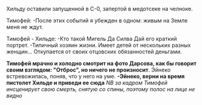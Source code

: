 Хильду оставили запущенной в С-0, запертой в медотсеке на челноке.

Тимофей:
-После этих событий я убежден в одном: живым на Земле меня не ждут.

Тимофей - Хильде:
-Кто такой Мигель Да Силва  Дай его краткий портрет.
-Типичный хозяин жизни. Имеет детей от нескольких разных женщин... Откупается от своих отцовских обязанностей деньгами.

**Тимофей мрачно и холодно смотрит на фото Дарсова, как бы говорит своим взглядом: "Отброс", но ничего не произносит**. Эйнеко встревожилась, поняв, что у него на уме.
**-Эйнеко, верни на время пистолет Хильде и приведи ее сюда**
*NB за кадром Тимофей инсценирует свою смерть, снятую со спины, поэтому полос на лице не видно*